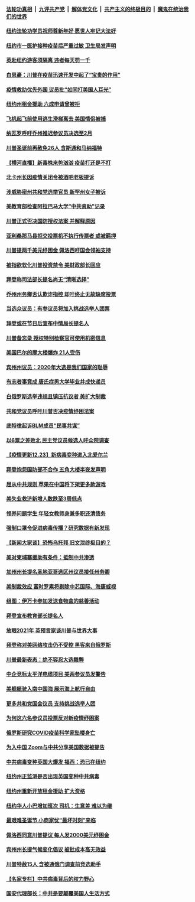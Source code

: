 ####  [法轮功真相](../../../../basic/blob/master/README.md?t=12242002) &nbsp;|&nbsp; [九评共产党](../../../../9ping.md/blob/master/README.md?t=12242002) &nbsp;|&nbsp; [解体党文化](../../../../jtdwh.md/blob/master/README.md?t=12242002)  &nbsp;|&nbsp; [共产主义的终极目的](../../../../gczydzjmd.md/blob/master/README.md?t=12242002) &nbsp;|&nbsp; [魔鬼在统治我们的世界](../../../../mgztzwmdsj.md/blob/master/README.md?t=12242002) 

#### [纽约法轮功学员祝师尊新年好 愿世人牢记大法好](../pages/nsc412/n12641451.md?t=12242002) 

#### [纽约市一医护接种疫苗后严重过敏 卫生局发声明](../pages/nsc412/n12641923.md?t=12242002) 

#### [英赴纽约游客须隔离  违者每天罚一千](../pages/nsc412/n12641984.md?t=12242002) 

#### [白思豪：川普在疫苗迅速开发中起了“宝贵的作用”](../pages/nsc412/n12641230.md?t=12242002) 

#### [疫情救助优先外国  议员批“如同打美国人耳光”](../pages/nsc412/n12642017.md?t=12242002) 

#### [纽约州租金援助 六成申请曾被拒](../pages/nsc412/n12641981.md?t=12242002) 

#### [飞机起飞前使用逃生滑梯离去 美国情侣被捕](../pages/nsc412/n12641812.md?t=12242002) 

#### [纳瓦罗呼吁乔州推迟参议员决选至2月](../pages/nsc412/n12641753.md?t=12242002) 

#### [川普圣诞前再赦免26人 含斯通和马纳福特](../pages/nsc412/n12641329.md?t=12242002) 

#### [【横河直播】新毒株来势汹汹 疫苗打还是不打](../pages/nsc412/n12641590.md?t=12242002) 

#### [北卡州长因疫情关闭令被酒吧老板提诉](../pages/nsc412/n12641368.md?t=12242002) 

#### [涉威胁密州共和党选举官员 新罕州女子被诉](../pages/nsc412/n12641466.md?t=12242002) 

#### [美教育部检查阿拉巴马大学“中共资助”记录](../pages/nsc412/n12641305.md?t=12242002) 

#### [川普正式否决国防授权法案 并解释原因](../pages/nsc412/n12641317.md?t=12242002) 

#### [亚利桑那马县拒交投票机不执行传票者 或被羁押](../pages/nsc412/n12641293.md?t=12242002) 

#### [川普提两千美元纾困金 佩洛西吁国会领袖支持](../pages/nsc412/n12641294.md?t=12242002) 

#### [被指欲软化川普投资禁令 美财政部长回应](../pages/nsc412/n12641353.md?t=12242002) 

#### [拜登称司法部长提名尚无“清晰选择”](../pages/nsc412/n12641190.md?t=12242002) 

#### [乔州州务卿否认欺诈指控 却吁终止无故缺席投票](../pages/nsc412/n12641168.md?t=12242002) 

#### [当选众议员：有参议员将加入挑战选举人团票](../pages/nsc412/n12640862.md?t=12242002) 

#### [拜登或在节日后宣布中情局长提名人](../pages/nsc412/n12641134.md?t=12242002) 

#### [川普备忘录 授权特别检察官可使用机密信息](../pages/nsc412/n12641037.md?t=12242002) 

#### [美国巴尔的摩大楼爆炸 21人受伤](../pages/nsc412/n12641001.md?t=12242002) 

#### [宾州州议员：2020年大选是我们国家的耻辱](../pages/nsc412/n12640927.md?t=12242002) 

#### [有志者事竟成 唐氏症男大学毕业并成快递员](../pages/nsc412/n12640444.md?t=12242002) 

#### [白俄罗斯选举违规且镇压抗议者 美扩大制裁](../pages/nsc412/n12640995.md?t=12242002) 

#### [共和党议员呼吁川普否决疫情纾困法案](../pages/nsc412/n12640957.md?t=12242002) 

#### [底特律起诉BLM成员“民事共谋”](../pages/nsc412/n12640831.md?t=12242002) 

#### [以6票之差败北 民主党议员候选人吁众院调查](../pages/nsc412/n12640775.md?t=12242002) 

#### [【疫情更新12.23】新病毒变种进入北爱尔兰](../pages/nsc412/n12640367.md?t=12242002) 

#### [拜登抱怨国防部不合作 五角大楼半夜发声明](../pages/nsc412/n12640816.md?t=12242002) 

#### [屈从中共规则 苹果在中国将下架更多款游戏](../pages/nsc412/n12640767.md?t=12242002) 

#### [美失业救济新增人数跌至3周低点](../pages/nsc412/n12640617.md?t=12242002) 

#### [领养问题学生 年轻女教师身兼多职还清债务](../pages/nsc412/n12639797.md?t=12242002) 

#### [强制口罩令促进病毒传播？研究数据有新发现](../pages/nsc412/n12640677.md?t=12242002) 

#### [【新闻大家谈】恐怖乌托邦 旧文泄终极目的？](../pages/nsc412/n12640761.md?t=12242002) 

#### [美对柬埔寨援助有条件：抵制中共渗透](../pages/nsc412/n12640721.md?t=12242002) 

#### [加州州长提名圣地亚哥选区州议员接任州务卿](../pages/nsc412/n12639696.md?t=12242002) 

#### [美制裁效应 富时罗素将剔除中芯国际、海康威视](../pages/nsc412/n12640312.md?t=12242002) 

#### [组图：伊万卡参加发送食物盒的慈善活动](../pages/nsc412/n12640005.md?t=12242002) 

#### [拜登宣布教育部长提名人](../pages/nsc412/n12640459.md?t=12242002) 

#### [放眼2021年 英预言家谈川普与世界大事](../pages/nsc412/n12639978.md?t=12242002) 

#### [拜登称对美网络攻击仍不受控 黑客来自俄罗斯](../pages/nsc412/n12640192.md?t=12242002) 

#### [川普最新表态：绝不容忍大选舞弊](../pages/nsc412/n12640094.md?t=12242002) 

#### [中企竞标太平洋电缆项目 美两参议员发警告](../pages/nsc412/n12639867.md?t=12242002) 

#### [美舰艇驶入南中国海 展示海上航行自由](../pages/nsc412/n12639742.md?t=12242002) 

#### [更多共和党国会议员 支持挑战选举人团](../pages/nsc412/n12639698.md?t=12242002) 

#### [为何这六名参议员投票反对新疫情纾困案](../pages/nsc412/n12639405.md?t=12242002) 

#### [俄罗斯研究COVID疫苗科学家坠楼身亡](../pages/nsc412/n12639371.md?t=12242002) 

#### [为入中国 Zoom与中共分享美国数据被提告](../pages/nsc412/n12639327.md?t=12242002) 

#### [中共病毒变种英国大爆发  福西：恐已在纽约](../pages/nsc412/n12639552.md?t=12242002) 

#### [纽约州正监测是否出现英国变种中共病毒](../pages/nsc412/n12639377.md?t=12242002) 

#### [纽约州重新开放租金援助 扩大资格](../pages/nsc412/n12639471.md?t=12242002) 

#### [纽约华人小巴增加班次  司机：生意差  难以为继](../pages/nsc412/n12639555.md?t=12242002) 

#### [最艰难圣诞节  小商家忧“最坏时刻”来临](../pages/nsc412/n12639354.md?t=12242002) 

#### [佩洛西同意川普提议 每人发2000美元纾困金](../pages/nsc412/n12639428.md?t=12242002) 

#### [宾州州长提气候变化倡议 被批成本高无效益](../pages/nsc412/n12639392.md?t=12242002) 

#### [川普特赦15人 含被通俄门调查前竞选助手](../pages/nsc412/n12639177.md?t=12242002) 

#### [【名家专栏】中共病毒背后的权力野心](../pages/nsc412/n12638246.md?t=12242002) 

#### [国安代理部长：中共是要颠覆美国人生活方式](../pages/nsc412/n12639068.md?t=12242002) 

